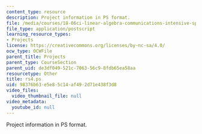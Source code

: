 ```yaml
---
content_type: resource
description: Project information in PS format.
file: /media/courses/18-06ci-linear-algebra-communications-intensive-spring-2004/98376b63e5e85c14af492d71e438f3d8_rs4.ps
file_type: application/postscript
learning_resource_types:
- Projects
license: https://creativecommons.org/licenses/by-nc-sa/4.0/
ocw_type: OCWFile
parent_title: Projects
parent_type: CourseSection
parent_uid: de3df049-521c-7063-56c9-8fdb65ea58aa
resourcetype: Other
title: rs4.ps
uid: 98376b63-e5e8-5c14-af49-2d71e438f3d8
video_files:
  video_thumbnail_file: null
video_metadata:
  youtube_id: null
---
```

Project information in PS format.